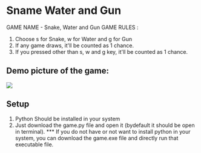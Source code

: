 # Sname Water and Gun

GAME NAME - Snake, Water and Gun
GAME RULES :
  1. Choose s for Snake, w for Water and g for Gun
  2. If any game draws, it'll be counted as 1 chance.
  3. If you pressed other than s, w and g key, it'll be counted as 1 chance.  

## Demo picture of the game:
![](https://user-images.githubusercontent.com/54176283/194770566-90d5507c-a1ef-4f6e-a691-c9143eb9966c.png)

## Setup
1. Python Should be installed in your system
2. Just download the game.py file and open it (bydefault it should be open in terminal).
*** If you do not have or not want to install python in your system, you can download the game.exe file and directly run that executable file. 
